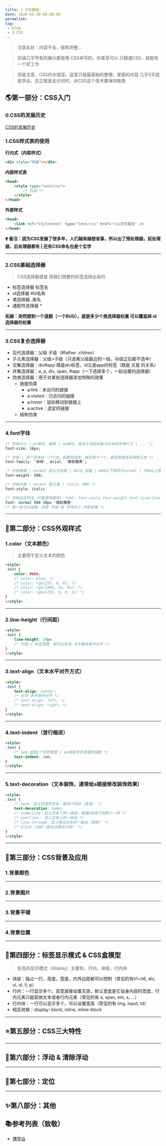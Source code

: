 ```yaml
---
title: 1.CSS基础
date: 2020-01-30 00:00:00
permalink: 
tag: 
 - blog
 - 3.CSS
---
```


> 注意此处：内容不全，结构完整...

> 前端几乎所有的展示都是用 CSS来写的，你甚至可以 只精通CSS，就能有一个好工作

> 但是注意，CSS的水很深，这里只是最基础的整理，里面的内容 几乎5天就能学会，总之就是无论何时，对CSS这个技术要保持敬畏

## 🌎第一部分：CSS入门

### 0.CSS的发展历史

[CSS的发展历史](https://www.jianshu.com/p/4257a6f40c28)

### 1.CSS样式表的使用

**行内式（内联样式）**

```html
<div style="内容"></div>
```

**内部样式表**

```html
<head>
    <style type="text/css">
        /* 内容 */
    </style>
</head>
```

**外部样式**

```html
<head>
    <link ref="stylesheet" type="text/css" href="css文件路径" />
</head>
```

**❣️ 备注：因为CSS发展了很多年，人们越来越想省事，所以出了预处理器，前处理器，后处理器都有 | 还有CSS命名也是个玄学**

---

### 2.CSS基础选择器

> CSS选择器就是 把我们想要的标签选择出来的

- 标签选择器 标签名
- id选择器 #id名称
- 类选择器 .类名
- 通配符选择器 *

**拓展：突然想到一个道题（一个BUG），就是多少个类选择器权重 可以覆盖掉 id选择器的权重**

---

### 3.CSS复合选择器

- 后代选择器：父级 子级（#father .chilren）
- 子元素选择器：父级>子级（只选离父级最近的一级，孙级之后都不选中）
- 交集选择器：div#app 既是div标签，id又是app的标签（既是 又是 的关系）
- 并集选择器：a, p, div, span, #app（一下选择多个，一起设置的选择器）
- 伪类选择器：用于对某些选择器添加特殊的效果
    - 链接伪类
        - a:link：未访问的链接
        - a:visited：已访问的链接
        - a:hover：鼠标移动到链接上
        - a:active：选定的链接
    - 结构伪类

---

### 4.font字体

```css
/* 字体大小 | px单位，像素 | em单位，相当于当前对象内文本的字体尺寸 | ... */
font-size: 16px;

/* 字体 | 多个字体会一个个找，前面的没有，就应用下一个，都没有就走系统默认的 */
font-family: '宋体', Arial, '微软雅黑';

/* 字体粗细 | normal 默认不加粗 | bold 加粗 | 400以下等同于normal | 700以上等同于 bold */
font-weight: 500;

/* 字体风格 | normal 默认值 | italic 倾斜 */
font-style: italic

/* 字体综合写法（不能更改顺序）：font: font-style font-weight font-size/line-height font-family */
font: normal 500 20px '微软雅黑'
/* 有一些可以省略，但是 字体 和 字体大小 不能省略 */
```

---

## 🌝第二部分：CSS外观样式

### 1.color（文本颜色）

> 主要用于定义文本的颜色

```html
<style>
.test {
    color: #666;
    /* color: blue; */
    /* color: rgb(255, 0, 0); */
    /* color: rgb(100%, 0%, 0%); */
    /* color: rgba(255, 0, 0, 1); */
}
</style>
```

---

### 2.line-height（行间距）

```html
<style>
.text {
    line-height: 20px
    /* 行高 = 标签高度，就可以实现 文字垂直居中对齐 */
}
</style>
```

---

### 3.text-align（文本水平对齐方式）

```html
<style>
.text {
    text-align: center;
    /* 文字 水平居中对齐 */
    /* text-align: left; */
    /* text-align: right; */
}
</style>
```

---

### 4.text-indent（首行缩进）

```html
<style>
.text {
    /* 1em 就是1个字的宽度 | em就是字符宽度的倍数 */
    text-indent: 2em;
}
</style>
```

---

### 5.text-decoration（文本装饰，通常给a链接修改装饰效果）

```html
<style>
.text {
    /* none，定义标准的文本，取消下划线（常用） */
    text-decoration: none;
    /* underline：定义文本下的一条线，就跟a标签下的那个一样 */
    /* overline： 定义文本上的一条线 */
    /* line-through：定义穿过文本的一条线（贯穿） */
    /* blink：闪烁（我也没看见闪呀） */
}
</style>
```

---

## 🌛第三部分：CSS背景及应用

### 1.背景颜色

---

### 2.背景图片

---

### 3.背景平铺

---

### 4.背景位置

---

## 🌙第四部分：标签显示模式 & CSS盒模型

> 标签的显示模式（display）主要有，行内，块级，行内块

- 块级：独占一行，高度，宽度，内外边距都可以控制（常见的有h1~h6, div, ul, ol, li, p）
- 行内：一行显示多个，高宽直接设置无效，默认宽度是它自身内容的宽度，行内元素只能容纳文本或者行内元素（常见的有 a, span, em, s, ...）
- 行内块：一行可以显示多个，可以设置宽高（常见的有 img, input, td）
- 相互转换：display: block, inline, inline-block

---

## ⭐️第五部分：CSS三大特性

---

## 🌟第六部分：浮动 & 清除浮动

---

## 💫第七部分：定位

---

## ✨第八部分：其他

## 📚参考列表（致敬）

- [博学谷](https://www.boxuegu.com/)

